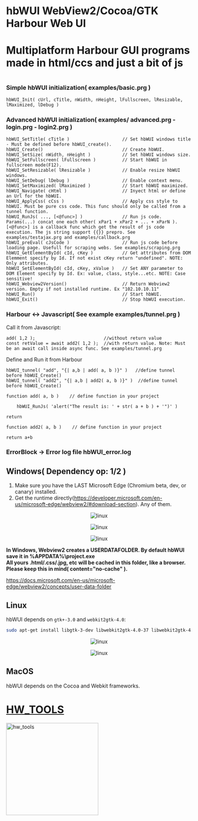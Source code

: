# hbWUI WebView2/Cocoa/GTK Harbour Web UI
#
# Multiplatform Harbour GUI programs made in html/ccs and just a bit of js
#

### Simple hbWUI initialization( examples/basic.prg )

    hbWUI_Init( cUrl, cTitle, nWidth, nHeight, lFullscreen, lResizable, lMaximized, lDebug )

### Advanced hbWUI initialization( examples/  advanced.prg - login.prg - login2.prg )

    hbWUI_SetTitle( cTitle )                    // Set hbWUI windows title - Must be defined before hbWUI_create().
    hbWUI_Create()                              // Create hbWUI.
    hbWUI_SetSize( nWidth, nHeight )            // Set hbWUI windows size.
    hbWUI_SetFullscreen( lFullscreen )          // Start hbWUI in fullscreen mode(F12).
    hbWUI_SetResizable( lResizable )            // Enable resize hbWUI windows.
    hbWUI_SetDebug( lDebug )                    // Enable context menu.
    hbWUI_SetMaximized( lMaximized )            // Start hbWUI maximized.
    hbWUI_Navigate( cHtml )                     // Inyect html or define an Url for the hbWUI.
    hbWUI_ApplyCss( cCss )                      // Apply css style to hbWUI. Must be pure css code. This func should only be called from a tunnel function.
    hbWUI_RunJs( ..., [<@func>] )               // Run js code. Params(...) concat one each other( xPar1 + xPar2 + ... + xParN ). [<@func>] is a callback func which get the result of js code execution. The js string support {{}} prepro. See examples/testajax.prg and examples/callback.prg
    hbWUI_preEval( cJsCode )                    // Run js code before loading page. Usefull for scraping webs. See examples/scraping.prg 
    hbWUI_GetElementById( cId, cKey )           // Get attributes from DOM Elemment specify by Id. If not exist cKey return "undefined". NOTE: Only attributes. 
    hbWUI_SetElementById( cId, cKey, xValue )   // Set ANY parameter to DOM Element specify by Id. Ex: value, class, style...etc. NOTE: Case sensitive!
    hbWUI_Webview2Version()                     // Return Webview2 version. Empty if not installed runtime. Ex "102.10.10.11"
    hbWUI_Run()                                 // Start hbWUI.
    hbWUI_Exit()                                // Stop hbWUI execution.

### Harbour <-> Javascript( See example examples/tunnel.prg )

Call it from Javascript:

    add( 1,2 );                          //without return value
    const retValue = await add2( 1,2 );  //with return value. Note: Must be an await call inside async func. See examples/tunnel.prg

Define and Run it from Harbour

    hbWUI_tunnel( "add", "{| a,b | add( a, b )}" )   //define tunnel before hbWUI_Create()
    hbWUI_tunnel( "add2", "{| a,b | add2( a, b )}" )  //define tunnel before hbWUI_Create()

    function add( a, b )    // define function in your project

        hbWUI_RunJs( 'alert("The result is: ' + str( a + b ) + '")' )

    return     

    function add2( a, b )    // define function in your project

    return a+b


### ErrorBlock -> Error log file hbWUI_error.log
    
## Windows( Dependency op: 1/2 ) 

1) Make sure you have the LAST Microsoft Edge (Chromium beta, dev, or canary) installed.
2) Get the runtime directly(https://developer.microsoft.com/en-us/microsoft-edge/webview2/#download-section). Any of them.

<p align="center"><img alt="linux" src="examples/screenshots/Windows1.png"></p>
<p align="center"><img alt="linux" src="examples/screenshots/Windows2.png"></p>
<p align="center"><img alt="linux" src="examples/screenshots/SendMail.png"></p>

**In Windows, Webview2 creates a USERDATAFOLDER. By default hbWUI save it in %APPDATA%\project.exe\
All yours .html/.css/.jpg, etc will be cached in this folder, like a browser. Please keep this in mind( content="no-cache" ).**

https://docs.microsoft.com/en-us/microsoft-edge/webview2/concepts/user-data-folder

## Linux

hbWUI depends on `gtk+-3.0` and `webkit2gtk-4.0`:

```sh
sudo apt-get install libgtk-3-dev libwebkit2gtk-4.0-37 libwebkit2gtk-4.0-dev
```
<p align="center"><img alt="linux" src="examples/screenshots/ubuntu1.png"></p>
<p align="center"><img alt="linux" src="examples/screenshots/ubuntu2.png"></p>

## MacOS

hbWUI depends on the Cocoa and Webkit frameworks.

# [HW_TOOLS](https://github.com/diegofazio)
<img src="examples/screenshots/hw_tools_transparent.png" width="250" title="hw_tools">
